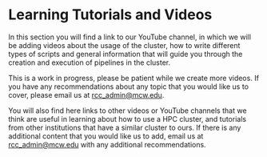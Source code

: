 # Learning Tutorials and Videos

In this section you will find a link to our YouTube channel, in which we will be adding videos about the usage of the cluster, how to write different types of scripts and general information that will guide you through the creation and execution of pipelines in the cluster.

This is a work in progress, please be patient while we create more videos. If you have any recommendations about any topic that you would like us to cover, please email us at [rcc_admin@mcw.edu](mailto:rcc_admin@mcw.edu).

You will also find here links to other videos or YouTube channels that we think are useful in learning about how to use a HPC cluster, and tutorials from other institutions that have a similar cluster to ours. If there is any additional content that you would like us to add, email us at [rcc_admin@mcw.edu](mailto:rcc_admin@mcw.edu) with any additional recommendations.
